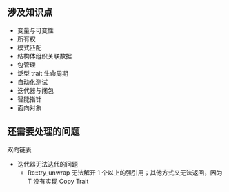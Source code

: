 ## 涉及知识点

* 变量与可变性
* 所有权
* 模式匹配
* 结构体组织关联数据
* 包管理
* 泛型 trait 生命周期
* 自动化测试
* 迭代器与闭包
* 智能指针
* 面向对象


## 还需要处理的问题

双向链表
* 迭代器无法迭代的问题
    * Rc::try_unwrap 无法解开 1 个以上的强引用；其他方式又无法返回，因为 T 没有实现 Copy Trait